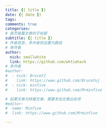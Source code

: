 ```yaml
---
title: {{ title }}
date: {{ date }}
tags:
comments: true
categories:
# 首页每篇文章的子标题
subtitle: {{ title }}
# 作者信息，多作者则设置为数组
# 单作者
author: 
  nick: smallwhite
  link: https://github.com/whtiehack
# 多作者
#author:
#  - nick: BruceYJ
#    link: https://www.github.com/BruceYuj
#  - nick: minfive
#    link: https://www.github.com/Mrminfive

# 如果文章为转载文章，需要多加文章出处项
#editor:
#  name: Minfive
#  link: https://www.github.com/Mrminfive

---
```

